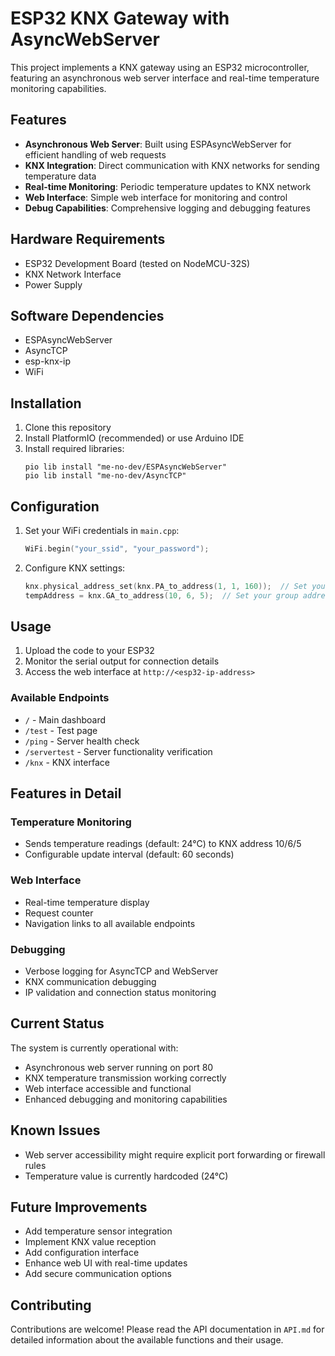 # ESP32 KNX Gateway with AsyncWebServer

This project implements a KNX gateway using an ESP32 microcontroller, featuring an asynchronous web server interface and real-time temperature monitoring capabilities.

## Features

- **Asynchronous Web Server**: Built using ESPAsyncWebServer for efficient handling of web requests
- **KNX Integration**: Direct communication with KNX networks for sending temperature data
- **Real-time Monitoring**: Periodic temperature updates to KNX network
- **Web Interface**: Simple web interface for monitoring and control
- **Debug Capabilities**: Comprehensive logging and debugging features

## Hardware Requirements

- ESP32 Development Board (tested on NodeMCU-32S)
- KNX Network Interface
- Power Supply

## Software Dependencies

- ESPAsyncWebServer
- AsyncTCP
- esp-knx-ip
- WiFi

## Installation

1. Clone this repository
2. Install PlatformIO (recommended) or use Arduino IDE
3. Install required libraries:
   ```
   pio lib install "me-no-dev/ESPAsyncWebServer"
   pio lib install "me-no-dev/AsyncTCP"
   ```

## Configuration

1. Set your WiFi credentials in `main.cpp`:
   ```cpp
   WiFi.begin("your_ssid", "your_password");
   ```

2. Configure KNX settings:
   ```cpp
   knx.physical_address_set(knx.PA_to_address(1, 1, 160));  // Set your physical address
   tempAddress = knx.GA_to_address(10, 6, 5);  // Set your group address
   ```

## Usage

1. Upload the code to your ESP32
2. Monitor the serial output for connection details
3. Access the web interface at `http://<esp32-ip-address>`

### Available Endpoints

- `/` - Main dashboard
- `/test` - Test page
- `/ping` - Server health check
- `/servertest` - Server functionality verification
- `/knx` - KNX interface

## Features in Detail

### Temperature Monitoring
- Sends temperature readings (default: 24°C) to KNX address 10/6/5
- Configurable update interval (default: 60 seconds)

### Web Interface
- Real-time temperature display
- Request counter
- Navigation links to all available endpoints

### Debugging
- Verbose logging for AsyncTCP and WebServer
- KNX communication debugging
- IP validation and connection status monitoring

## Current Status

The system is currently operational with:
- Asynchronous web server running on port 80
- KNX temperature transmission working correctly
- Web interface accessible and functional
- Enhanced debugging and monitoring capabilities

## Known Issues

- Web server accessibility might require explicit port forwarding or firewall rules
- Temperature value is currently hardcoded (24°C)

## Future Improvements

- Add temperature sensor integration
- Implement KNX value reception
- Add configuration interface
- Enhance web UI with real-time updates
- Add secure communication options

## Contributing

Contributions are welcome! Please read the API documentation in `API.md` for detailed information about the available functions and their usage. 